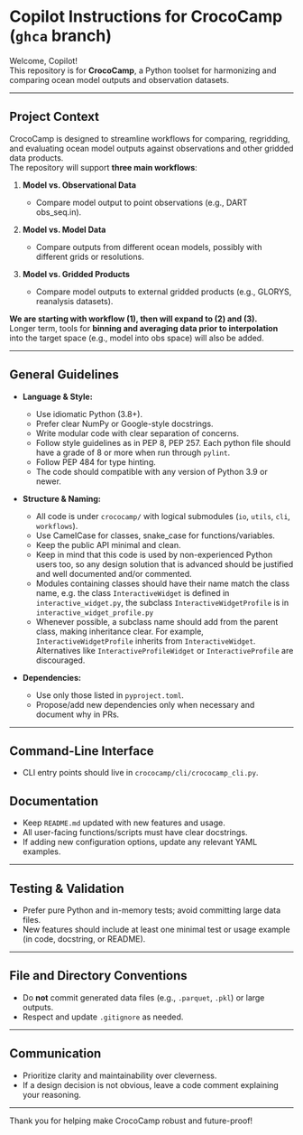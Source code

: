 # Copilot Instructions for CrocoCamp (`ghca` branch)

Welcome, Copilot!  
This repository is for **CrocoCamp**, a Python toolset for harmonizing and comparing ocean model outputs and observation datasets.  

---

## Project Context

CrocoCamp is designed to streamline workflows for comparing, regridding, and evaluating ocean model outputs against observations and other gridded data products.  
The repository will support **three main workflows**:

1. **Model vs. Observational Data**  
   - Compare model output to point observations (e.g., DART obs_seq.in).
     
2. **Model vs. Model Data**  
   - Compare outputs from different ocean models, possibly with different grids or resolutions.

3. **Model vs. Gridded Products**  
   - Compare model outputs to external gridded products (e.g., GLORYS, reanalysis datasets).

**We are starting with workflow (1), then will expand to (2) and (3).**  
Longer term, tools for **binning and averaging data prior to interpolation** into the target space (e.g., model into obs space) will also be added.

---

## General Guidelines

- **Language & Style:**  
  - Use idiomatic Python (3.8+).  
  - Prefer clear NumPy or Google-style docstrings.  
  - Write modular code with clear separation of concerns.
  - Follow style guidelines as in PEP 8, PEP 257. Each python file should have a grade of 8 or more when run through `pylint`.
  - Follow PEP 484 for type hinting.
  - The code should compatible with any version of Python 3.9 or newer.

- **Structure & Naming:**  
  - All code is under `crococamp/` with logical submodules (`io`, `utils`, `cli`, `workflows`).
  - Use CamelCase for classes, snake_case for functions/variables.
  - Keep the public API minimal and clean.
  - Keep in mind that this code is used by non-experienced Python users too, so any design solution that is advanced should be justified and well documented and/or commented.
  - Modules containing classes should have their name match the class name, e.g. the class `InteractiveWidget` is defined in `interactive_widget.py`, the subclass `InteractiveWidgetProfile` is in `interactive_widget_profile.py`
  - Whenever possible, a subclass name should add from the parent class, making inheritance clear. For example, `InteractiveWidgetProfile` inherits from `InteractiveWidget`. Alternatives like `InteractiveProfileWidget` or `InteractiveProfile` are discouraged.

- **Dependencies:**  
  - Use only those listed in `pyproject.toml`.
  - Propose/add new dependencies only when necessary and document why in PRs.

---

## Command-Line Interface

- CLI entry points should live in `crococamp/cli/crococamp_cli.py`.

## Documentation

- Keep `README.md` updated with new features and usage.
- All user-facing functions/scripts must have clear docstrings.
- If adding new configuration options, update any relevant YAML examples.

---

## Testing & Validation

- Prefer pure Python and in-memory tests; avoid committing large data files.
- New features should include at least one minimal test or usage example (in code, docstring, or README).

---

## File and Directory Conventions

- Do **not** commit generated data files (e.g., `.parquet`, `.pkl`) or large outputs.
- Respect and update `.gitignore` as needed.

---

## Communication

- Prioritize clarity and maintainability over cleverness.
- If a design decision is not obvious, leave a code comment explaining your reasoning.

---

Thank you for helping make CrocoCamp robust and future-proof!

